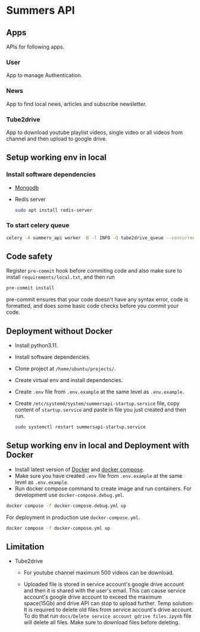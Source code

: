 # Summers API

## Apps

APIs for following apps.

### User

App to manage Authentication.

### News

App to find local news, articles and subscribe newsletter.

### Tube2drive

App to download youtube playlist videos, single video or all videos from channel
and then upload to google drive.

## Setup working env in local

### Install software dependencies

- [Mongodb](https://www.mongodb.com/try/download/community)
- Redis server

    ```sh
    sudo apt install redis-server
    ```

### To start celery queue

```sh
celery -A summers_api worker -B -l INFO -Q tube2drive_queue --concurrency=1
```

## Code safety

Register `pre-commit` hook before commiting code and also
make sure to install `requirements/local.txt`, and then run

```sh
pre-commit install
```

pre-commit ensures that your code doesn't have any syntax error,
code is formatted, and does some basic code checks before
you commit your code.

## Deployment without Docker

- Install python3.11.
- Install software dependencies.
- Clone project at `/home/ubuntu/projects/`.
- Create virtual env and install dependencies.
- Create `.env` file from `.env.example` at the same level as `.env.example`.
- Create `/etc/systemd/system/summersapi-startup.service` file, copy
content of `startup.service` and paste in file you just created and
then run.

    ```sh
    sudo systemctl restart summersapi-startup.service
    ```

## Setup working env in local and Deployment with Docker

- Install latest version of [Docker](https://docs.docker.com/engine/install/ubuntu/)
and [docker compose](https://docs.docker.com/compose/install/linux/).
- Make sure you have created `.env` file from `.env.example`
at the same level as `.env.example`.
- Run docker compose command to create image and run containers.
For development use `docker-compose.debug.yml`.

```sh
docker compose -f docker-compose.debug.yml up
```

For deployment in production use `docker-compose.yml`.

```sh
docker compose -f docker-compose.yml up
```

## Limitation

- Tube2drive
  - For youtube channel maximum 500 videos can be download.

  - Uploaded file is stored in service account's google drive account
    and then it is shared with the user's email. This can cause service account's
    google drive account to exceed the maximum space(15Gb) and drive API can stop
    to upload further.
    Temp solution: It is required to delete old files from service account's
    drive account. To do that run `docs/Delete service account gdrive files.ipynb`
    file will delete all files. Make sure to download files before deleting.
